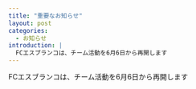 ```yaml
---
title: "重要なお知らせ"
layout: post
categories:
  - お知らせ
introduction: |
  FCエスブランコは、チーム活動を6月6日から再開します
---
```

FCエスブランコは、チーム活動を6月6日から再開します

